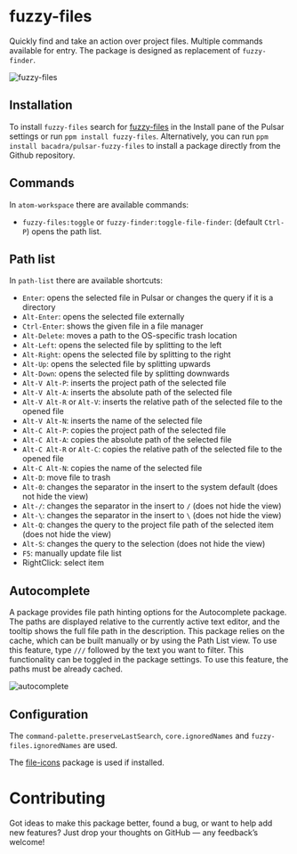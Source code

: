 # fuzzy-files

Quickly find and take an action over project files. Multiple commands available for entry. The package is designed as replacement of `fuzzy-finder`.

![fuzzy-files](https://github.com/bacadra/pulsar-fuzzy-files/raw/master/assets/fuzzy-files.png)

## Installation

To install `fuzzy-files` search for [fuzzy-files](https://web.pulsar-edit.dev/packages/fuzzy-files) in the Install pane of the Pulsar settings or run `ppm install fuzzy-files`. Alternatively, you can run `ppm install bacadra/pulsar-fuzzy-files` to install a package directly from the Github repository.

## Commands

In `atom-workspace` there are available commands:

- `fuzzy-files:toggle` or `fuzzy-finder:toggle-file-finder`: (default `Ctrl-P`) opens the path list.

## Path list

In `path-list` there are available shortcuts:

- `Enter`: opens the selected file in Pulsar or changes the query if it is a directory
- `Alt-Enter`: opens the selected file externally
- `Ctrl-Enter`: shows the given file in a file manager
- `Alt-Delete`: moves a path to the OS-specific trash location
- `Alt-Left`: opens the selected file by splitting to the left
- `Alt-Right`: opens the selected file by splitting to the right
- `Alt-Up`: opens the selected file by splitting upwards
- `Alt-Down`: opens the selected file by splitting downwards
- `Alt-V Alt-P`: inserts the project path of the selected file
- `Alt-V Alt-A`: inserts the absolute path of the selected file
- `Alt-V Alt-R` or `Alt-V`: inserts the relative path of the selected file to the opened file
- `Alt-V Alt-N`: inserts the name of the selected file
- `Alt-C Alt-P`: copies the project path of the selected file
- `Alt-C Alt-A`: copies the absolute path of the selected file
- `Alt-C Alt-R` or `Alt-C`: copies the relative path of the selected file to the opened file
- `Alt-C Alt-N`: copies the name of the selected file
- `Alt-D`: move file to trash
- `Alt-0`: changes the separator in the insert to the system default (does not hide the view)
- `Alt-/`: changes the separator in the insert to `/` (does not hide the view)
- `Alt-\`: changes the separator in the insert to `\` (does not hide the view)
- `Alt-Q`: changes the query to the project file path of the selected item (does not hide the view)
- `Alt-S`: changes the query to the selection (does not hide the view)
- `F5`: manually update file list
- RightClick: select item

## Autocomplete

A package provides file path hinting options for the Autocomplete package. The paths are displayed relative to the currently active text editor, and the tooltip shows the full file path in the description. This package relies on the cache, which can be built manually or by using the Path List view. To use this feature, type `///` followed by the text you want to filter. This functionality can be toggled in the package settings. To use this feature, the paths must be already cached.

![autocomplete](https://github.com/bacadra/pulsar-fuzzy-files/raw/master/assets/autocomplete.png)

## Configuration

The `command-palette.preserveLastSearch`, `core.ignoredNames` and `fuzzy-files.ignoredNames` are used.

The [file-icons](https://github.com/file-icons/atom) package is used if installed.

# Contributing

Got ideas to make this package better, found a bug, or want to help add new features? Just drop your thoughts on GitHub — any feedback’s welcome!
